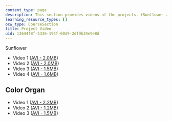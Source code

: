 ```yaml
---
content_type: page
description: This section provides videos of the projects. (Sunflower and Color Organ.)
learning_resource_types: []
ocw_type: CourseSection
title: Project Video
uid: 13644f8f-5336-194f-60d9-2df9b34e9e8d
---
```


Sunflower

*   Video 1 ([AVI - 2.0MB](/ans7870/SP/SP.764/projects/lec12037.avi)) 
*   Video 2 ([AVI - 2.0MB](/ans7870/SP/SP.764/projects/lec12038.avi))
*   Video 3 ([AVI - 1.5MB](/ans7870/SP/SP.764/projects/lec12039.avi))
*   Video 4 ([AVI - 1.6MB](/ans7870/SP/SP.764/projects/lec12040.avi))

Color Organ
-----------

*   Video 1 ([AVI - 2.2MB](/ans7870/SP/SP.764/projects/lec12041.avi))
*   Video 2 ([AVI - 1.2MB](/ans7870/SP/SP.764/projects/lec12042.avi))
*   Video 3 ([AVI - 1.5MB](/ans7870/SP/SP.764/projects/lec12043.avi))